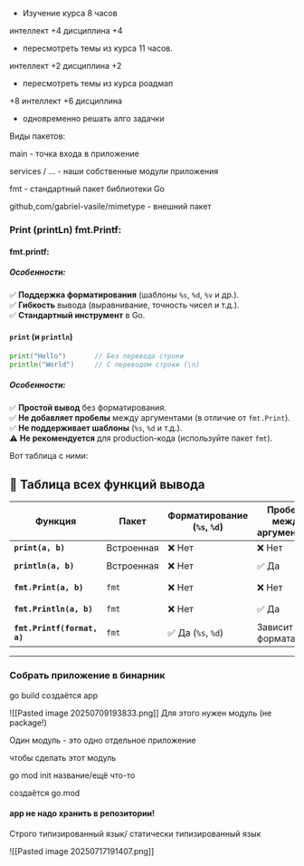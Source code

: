 - Изучение курса 8 часов

интеллект +4 дисциплина +4


- пересмотреть темы из курса 11 часов.

интеллект +2 дисциплина +2

- пересмотреть темы из курса роадмап

+8 интеллект +6 дисциплина

- одновременно решать алго задачки


Виды пакетов:

main - точка входа в приложение

services / ... - наши собственные модули приложения

fmt - стандартный пакет библиотеки Go

github,com/gabriel-vasile/mimetype - внешний пакет


### Print (printLn) fmt.Printf:

#### fmt.printf:
##### **Особенности:**

✅ **Поддержка форматирования** (шаблоны `%s`, `%d`, `%v` и др.).  
✅ **Гибкость** вывода (выравнивание, точность чисел и т.д.).  
✅ **Стандартный инструмент** в Go.

#### **`print` (и `println`)**

```go
print("Hello")       // Без перевода строки  
println("World")     // С переводом строки (\n)
```

##### **Особенности:**

✅ **Простой вывод** без форматирования.  
✅ **Не добавляет пробелы** между аргументами (в отличие от `fmt.Print`).  
✅ **Не поддерживает шаблоны** (`%s`, `%d` и т.д.).  
⚠️ **Не рекомендуется** для production-кода (используйте пакет `fmt`).

Вот таблица с ними:

## **📌 Таблица всех функций вывода**

|Функция|Пакет|Форматирование (`%s`, `%d`)|Пробелы между аргументами|Перевод строки (`\n`)|Пример использования|Вывод|
|---|---|---|---|---|---|---|
|**`print(a, b)`**|Встроенная|❌ Нет|❌ Нет|❌ Нет|`print("Hello", 123)`|`Hello123`|
|**`println(a, b)`**|Встроенная|❌ Нет|✅ Да|✅ Да|`println("Hello", 123)`|`Hello 123\n`|
|**`fmt.Print(a, b)`**|`fmt`|❌ Нет|❌ Нет|❌ Нет|`fmt.Print("Hello", 123)`|`Hello123`|
|**`fmt.Println(a, b)`**|`fmt`|❌ Нет|✅ Да|✅ Да|`fmt.Println("Hello", 123)`|`Hello 123\n`|
|**`fmt.Printf(format, a)`**|`fmt`|✅ Да (`%s`, `%d`)|Зависит от формата|Если есть `\n`|`fmt.Printf("%s %d", "Hello", 123)`|`Hello 123`|

---

### Собрать приложение в бинарник

go build
создаётся app 

![[Pasted image 20250709193833.png]]
Для этого нужен модуль (не package!)

Один модуль - это одно отдельное приложение

чтобы сделать этот модуль

go mod init название/ещё что-то

создаётся go.mod

#### app не надо хранить в репозитории!

Строго типизированный язык/ статически типизированный язык


![[Pasted image 20250717191407.png]]

